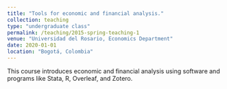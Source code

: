 ```yaml
---
title: "Tools for economic and financial analysis."
collection: teaching
type: "undergraduate class"
permalink: /teaching/2015-spring-teaching-1
venue: "Universidad del Rosario, Economics Department"
date: 2020-01-01
location: "Bogotá, Colombia"
---
```


This course introduces economic and financial analysis using software and programs like Stata, R, Overleaf, and Zotero.
